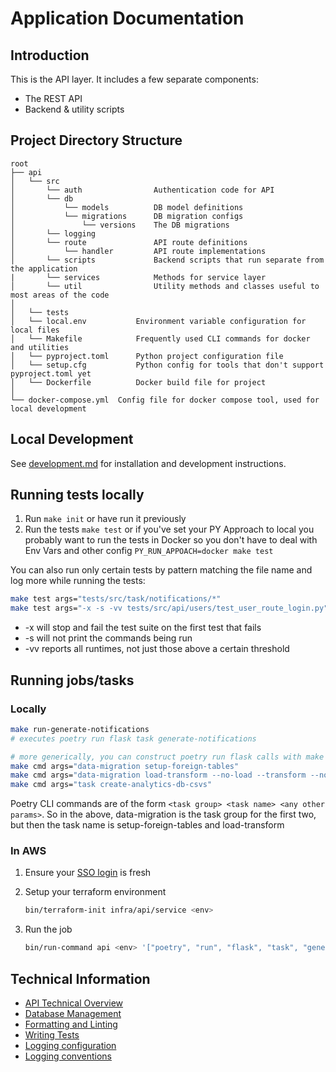 # Application Documentation

## Introduction

This is the API layer. It includes a few separate components:

* The REST API
* Backend & utility scripts

## Project Directory Structure

```text
root
├── api
│   └── src
│       └── auth                Authentication code for API
│       └── db
│           └── models          DB model definitions
│           └── migrations      DB migration configs
│               └── versions    The DB migrations
│       └── logging
│       └── route               API route definitions
│           └── handler         API route implementations
│       └── scripts             Backend scripts that run separate from the application
|       └── services            Methods for service layer
│       └── util                Utility methods and classes useful to most areas of the code
│
│   └── tests
│   └── local.env           Environment variable configuration for local files
│   └── Makefile            Frequently used CLI commands for docker and utilities
│   └── pyproject.toml      Python project configuration file
│   └── setup.cfg           Python config for tools that don't support pyproject.toml yet
│   └── Dockerfile          Docker build file for project
│
└── docker-compose.yml  Config file for docker compose tool, used for local development
```

## Local Development

See [development.md](../documentation/api/development.md) for installation and development instructions.

## Running tests locally
1. Run `make init` or have run it previously
2. Run the tests `make test` or if you've set your PY Approach to local you probably want to run the tests in Docker so you don't have to deal with Env Vars and other config `PY_RUN_APPOACH=docker make test`

You can also run only certain tests by pattern matching the file name and log more while running the tests:
```bash
make test args="tests/src/task/notifications/*"
make test args="-x -s -vv tests/src/api/users/test_user_route_login.py"
```
* -x will stop and fail the test suite on the first test that fails
* -s will not print the commands being run
* -vv reports all runtimes, not just those above a certain threshold

## Running jobs/tasks

### Locally

```bash
make run-generate-notifications
# executes poetry run flask task generate-notifications

# more generically, you can construct poetry run flask calls with make cmd
make cmd args="data-migration setup-foreign-tables"
make cmd args="data-migration load-transform --no-load --transform --no-set-current"
make cmd args="task create-analytics-db-csvs"
```

Poetry CLI commands are of the form `<task group> <task name> <any other params>`. So in the above, data-migration is the task group for the first two, but then the task name is setup-foreign-tables and load-transform

### In AWS

1. Ensure your [SSO login](documentation/infra/set-up-infrastructure-tools.md#recommended-aws-profile-set-up) is fresh
2. Setup your terraform environment

   ```bash
   bin/terraform-init infra/api/service <env>
   ```

3. Run the job

   ```bash
   bin/run-command api <env> '["poetry", "run", "flask", "task", "generate-notifications"]'
   ```

## Technical Information

* [API Technical Overview](../documentation/api/technical-overview.md)
* [Database Management](../documentation/api/database/database-management.md)
* [Formatting and Linting](../documentation/api/formatting-and-linting.md)
* [Writing Tests](../documentation/api/writing-tests.md)
* [Logging configuration](../documentation/api/monitoring-and-observability/logging-configuration.md)
* [Logging conventions](../documentation/api/monitoring-and-observability/logging-conventions.md)
